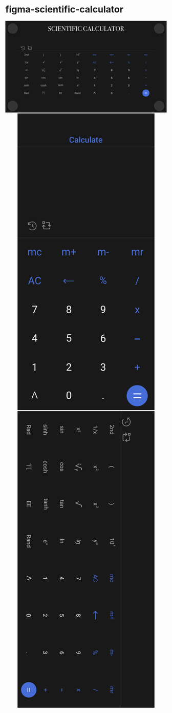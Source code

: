 # figma-scientific-calculator
<p align="center">
  <img src="mobile ui cover.jpg">
  <br>
  <img src="mobile ui calc.jpg">
  <img src="mobile ui scientific calc.jpg">
  </p>
